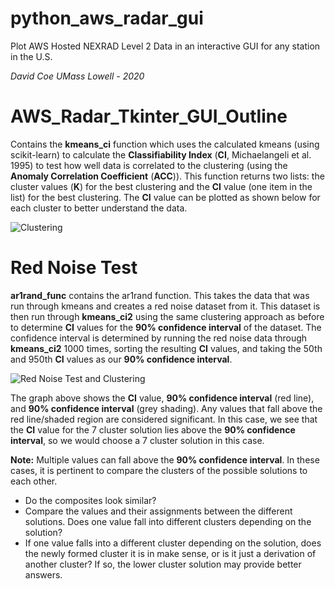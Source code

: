 # python_aws_radar_gui
Plot AWS Hosted NEXRAD Level 2 Data in an interactive GUI for any station in the U.S.

*David* *Coe*
*UMass* *Lowell* *-* *2020*

# AWS_Radar_Tkinter_GUI_Outline
 Contains the **kmeans_ci** function which uses the calculated kmeans (using scikit-learn) to calculate the **Classifiability Index** (**CI**, Michaelangeli et al. 1995) to test how well data is correlated to the clustering (using the **Anomaly Correlation Coefficient** (**ACC**)). This function returns two lists: the cluster values (**K**) for the best clustering and the **CI** value (one item in the list) for the best clustering. The **CI** value can be plotted as shown below for each cluster to better understand the data.

![Clustering](/images/only_ci.png)


# Red Noise Test

**ar1rand_func** contains the ar1rand function. This takes the data that was run through kmeans and creates a red noise dataset from it. This dataset is then run through **kmeans_ci2** using the same clustering approach as before to determine **CI** values for the **90% confidence interval** of the dataset. The confidence interval is determined by running the red noise data through **kmeans_ci2** 1000 times, sorting the resulting **CI** values, and taking the 50th and 950th **CI** values as our **90% confidence interval**.

![Red Noise Test and Clustering](/images/rednoise_ci.png)

The graph above shows the **CI** value, **90% confidence interval** (red line), and **90% confidence interval** (grey shading). Any values that fall above the red line/shaded region are considered significant. In this case, we see that the **CI** value for the 7 cluster solution lies above the **90% confidence interval**, so we would choose a 7 cluster solution in this case.

**Note:** Multiple values can fall above the **90% confidence interval**. In these cases, it is pertinent to compare the clusters of the possible solutions to each other. 
* Do the composites look similar?
* Compare the values and their assignments between the different solutions. Does one value fall into different clusters depending on the solution?
* If one value falls into a different cluster depending on the solution, does the newly formed cluster it is in make sense, or is it just a derivation of another cluster? If so, the lower cluster solution may provide better answers.


